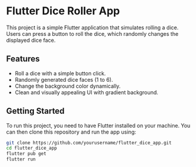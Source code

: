 # Flutter Dice Roller App

This project is a simple Flutter application that simulates rolling a dice. Users can press a button to roll the dice, which randomly changes the displayed dice face. 

## Features

- Roll a dice with a simple button click.
- Randomly generated dice faces (1 to 6).
- Change the background color dynamically.
- Clean and visually appealing UI with gradient background.

## Getting Started

To run this project, you need to have Flutter installed on your machine. You can then clone this repository and run the app using:

```bash
git clone https://github.com/yourusername/flutter_dice_app.git
cd flutter_dice_app
flutter pub get
flutter run
